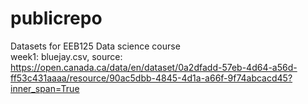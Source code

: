 # publicrepo  
Datasets for EEB125 Data science course   
week1: bluejay.csv, source: https://open.canada.ca/data/en/dataset/0a2dfadd-57eb-4d64-a56d-ff53c431aaaa/resource/90ac5dbb-4845-4d1a-a66f-9f74abcacd45?inner_span=True  
